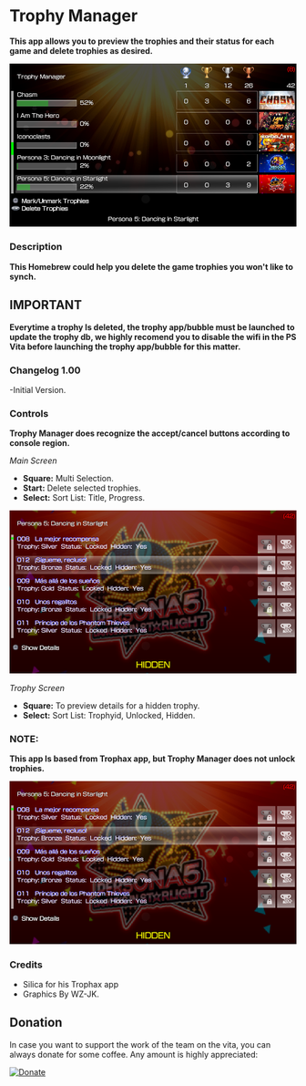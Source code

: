 # Trophy Manager
**This app allows you to preview the trophies and their status for each game and delete trophies as desired.**

![header](SCREENSHOOT1.png)

### Description ###
**This Homebrew could help you delete the game trophies you won't like to synch.**

## IMPORTANT ##
**Everytime a trophy Is deleted, the trophy app/bubble  must be launched to update the trophy db, we highly recomend you to disable the wifi in the PS Vita before launching the trophy app/bubble for this matter.**

### Changelog 1.00 ###
-Initial Version.<br>

### Controls ###
**Trophy Manager does recognize the accept/cancel buttons according to console region.**

*Main Screen*

- **Square:** Multi Selection.<br>
- **Start:** Delete selected trophies.<br>
- **Select:** Sort List: Title, Progress.<br>

![header](SCREENSHOOT2.png)

*Trophy Screen*
- **Square:** To preview details for a hidden trophy.<br>
- **Select:** Sort List: Trophyid, Unlocked, Hidden.<br>

### NOTE: ###
**This app Is based from Trophax app, but Trophy Manager does not unlock trophies.**

![header](SCREENSHOOT2.png)

### Credits ###
- Silica for his Trophax app
- Graphics By WZ-JK.


## Donation ##
In case you want to support the work of the team on the vita, you can always donate for some coffee. Any amount is highly appreciated:

[![Donate](https://www.paypalobjects.com/en_US/i/btn/btn_donateCC_LG.gif)](https://www.paypal.com/cgi-bin/webscr?cmd=_donations&business=YHZ5XBWEXP8ZY&lc=MX&item_name=ONElua%20Team%20Projects&item_number=AdrenalineBubbleManager&currency_code=USD&bn=PP%2dDonationsBF%3abtn_donateCC_LG%2egif%3aNonHosted)
